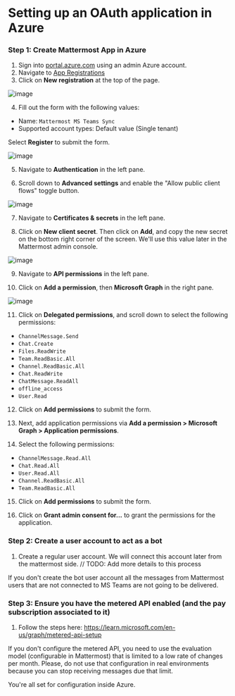 # Setting up an OAuth application in Azure

### Step 1: Create Mattermost App in Azure

1. Sign into [portal.azure.com](https://portal.azure.com) using an admin Azure account.
2. Navigate to [App Registrations](https://portal.azure.com/#blade/Microsoft_AAD_IAM/ActiveDirectoryMenuBlade/RegisteredApps)
3. Click on **New registration** at the top of the page.

![image](https://user-images.githubusercontent.com/6913320/76347903-be67f580-62dd-11ea-829e-236dd45865a8.png)

4. Fill out the form with the following values:

- Name: `Mattermost MS Teams Sync`
- Supported account types: Default value (Single tenant)

Select **Register** to submit the form.

![image](https://user-images.githubusercontent.com/77336594/226331343-18b8341b-603a-4cd1-b2fa-81b7573938e4.png)

5. Navigate to **Authentication** in the left pane.

6. Scroll down to **Advanced settings** and enable the "Allow public client flows" toggle button.

![image](https://user-images.githubusercontent.com/77336594/226343720-83e95945-31b8-4ff6-8de5-4fe90904adaa.png)

7. Navigate to **Certificates & secrets** in the left pane.

8. Click on **New client secret**. Then click on **Add**, and copy the new secret on the bottom right corner of the screen. We'll use this value later in the Mattermost admin console.

![image](https://user-images.githubusercontent.com/77336594/226332268-93b8fa85-ba5b-4fcc-938b-ca8d642b8521.png)

9. Navigate to **API permissions** in the left pane.

10. Click on **Add a permission**, then **Microsoft Graph** in the right pane.

![image](https://user-images.githubusercontent.com/6913320/76350226-c2961200-62e1-11ea-9080-19a9b75c2aee.png)

11. Click on **Delegated permissions**, and scroll down to select the following permissions:

- `ChannelMessage.Send`
- `Chat.Create`
- `Files.ReadWrite`
- `Team.ReadBasic.All`
- `Channel.ReadBasic.All`
- `Chat.ReadWrite`
- `ChatMessage.ReadAll`
- `offline_access`
- `User.Read`

12. Click on **Add permissions** to submit the form.

13. Next, add application permissions via **Add a permission > Microsoft Graph > Application permissions**.

14. Select the following permissions:

- `ChannelMessage.Read.All`
- `Chat.Read.All`
- `User.Read.All`
- `Channel.ReadBasic.All`
- `Team.ReadBasic.All`

15. Click on **Add permissions** to submit the form.

16. Click on **Grant admin consent for...** to grant the permissions for the application.

### Step 2: Create a user account to act as a bot

1. Create a regular user account. We will connect this account later from the mattermost side. // TODO: Add more details to this process

If you don't create the bot user account all the messages from Mattermost users that are not connected to MS Teams are not going to be delivered.

### Step 3: Ensure you have the metered API enabled (and the pay subscription associated to it)

1. Follow the steps here: https://learn.microsoft.com/en-us/graph/metered-api-setup

If you don't configure the metered API, you need to use the evaluation model (configurable in Mattermost) that is limited to a low rate of changes per month. Please, do not use that configuration in real environments because you can stop receiving messages due that limit.

You're all set for configuration inside Azure.
